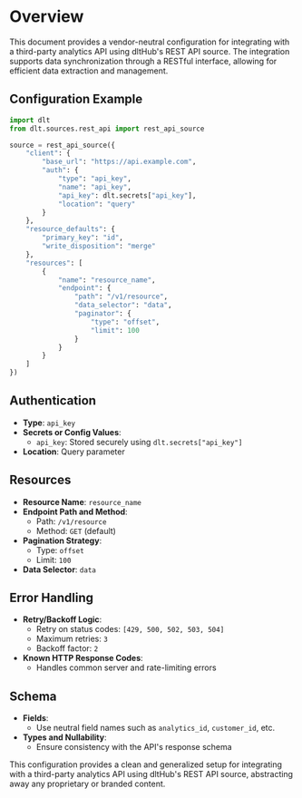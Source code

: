 # Overview

This document provides a vendor-neutral configuration for integrating with a third-party analytics API using dltHub's REST API source. The integration supports data synchronization through a RESTful interface, allowing for efficient data extraction and management.

## Configuration Example

```python
import dlt
from dlt.sources.rest_api import rest_api_source

source = rest_api_source({
    "client": {
        "base_url": "https://api.example.com",
        "auth": {
            "type": "api_key",
            "name": "api_key",
            "api_key": dlt.secrets["api_key"],
            "location": "query"
        }
    },
    "resource_defaults": {
        "primary_key": "id",
        "write_disposition": "merge"
    },
    "resources": [
        {
            "name": "resource_name",
            "endpoint": {
                "path": "/v1/resource",
                "data_selector": "data",
                "paginator": {
                    "type": "offset",
                    "limit": 100
                }
            }
        }
    ]
})
```

## Authentication

- **Type**: `api_key`
- **Secrets or Config Values**: 
  - `api_key`: Stored securely using `dlt.secrets["api_key"]`
- **Location**: Query parameter

## Resources

- **Resource Name**: `resource_name`
- **Endpoint Path and Method**: 
  - Path: `/v1/resource`
  - Method: `GET` (default)
- **Pagination Strategy**: 
  - Type: `offset`
  - Limit: `100`
- **Data Selector**: `data`

## Error Handling

- **Retry/Backoff Logic**: 
  - Retry on status codes: `[429, 500, 502, 503, 504]`
  - Maximum retries: `3`
  - Backoff factor: `2`
- **Known HTTP Response Codes**: 
  - Handles common server and rate-limiting errors

## Schema

- **Fields**: 
  - Use neutral field names such as `analytics_id`, `customer_id`, etc.
- **Types and Nullability**: 
  - Ensure consistency with the API's response schema

This configuration provides a clean and generalized setup for integrating with a third-party analytics API using dltHub's REST API source, abstracting away any proprietary or branded content.